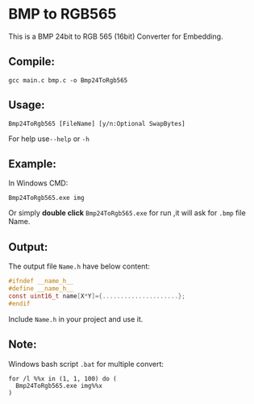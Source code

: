 # BMP to RGB565     
This is a BMP 24bit to RGB 565 (16bit) Converter for Embedding.

## Compile:
```
gcc main.c bmp.c -o Bmp24ToRgb565
```

## Usage:
```
Bmp24ToRgb565 [FileName] [y/n:Optional SwapBytes]
```
For help use`--help` or `-h` 


## Example:
In Windows CMD:
```
Bmp24ToRgb565.exe img
```
Or simply **double click** `Bmp24ToRgb565.exe` for run ,it will ask for `.bmp` file Name.


## Output:
The output file `Name.h` have below content:
```c
#ifndef __name_h__
#define __name_h__
const uint16_t name[X*Y]={.....................};
#endif
```
Include `Name.h` in your project and use it.

## Note:
Windows bash script `.bat` for multiple convert:
 ```
 for /l %%x in (1, 1, 100) do (
   Bmp24ToRgb565.exe img%%x
)
 ```
